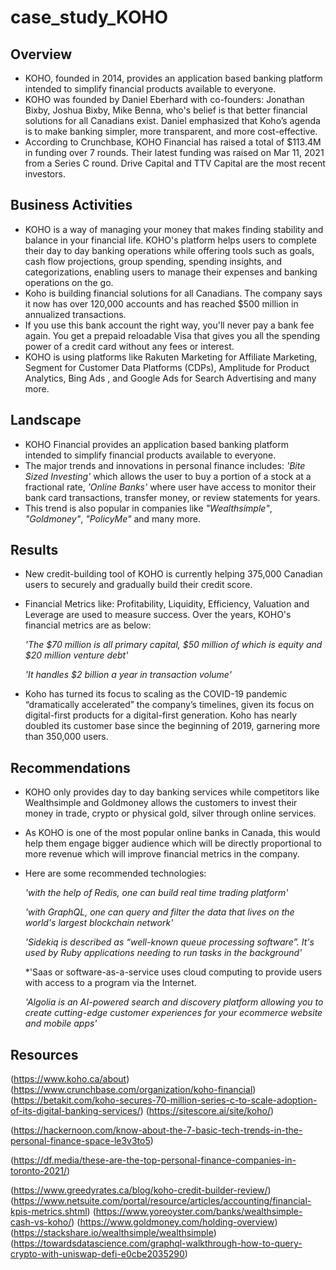 # case_study_KOHO
## Overview
* KOHO, founded in 2014, provides an application based banking platform intended to simplify financial products available to everyone. 
* KOHO was founded by Daniel Eberhard with co-founders: Jonathan Bixby, Joshua Bixby, Mike Benna, who's belief is that better financial solutions for all Canadians exist. Daniel emphasized that Koho’s agenda is to make banking simpler, more transparent, and more cost-effective. 
* According to Crunchbase, KOHO Financial has raised a total of $113.4M in funding over 7 rounds. Their latest funding was raised on Mar 11, 2021 from a Series C round. Drive Capital and TTV Capital are the most recent investors.

## Business Activities
* KOHO is a way of managing your money that makes finding stability and balance in your financial life. KOHO's platform helps users to complete their day to day banking operations while offering tools such as goals, cash flow projections, group spending, spending insights, and categorizations, enabling users to manage their expenses and banking operations on the go.
 * Koho is building financial solutions for all Canadians. The company says it now has over 120,000 accounts and has reached $500 million in annualized transactions.
* If you use this bank account the right way, you'll never pay a bank fee again. You get a prepaid reloadable Visa that gives you all the spending power of a credit card without any fees or interest.
* KOHO is using platforms like Rakuten Marketing for Affiliate Marketing, Segment for Customer Data Platforms (CDPs), Amplitude for Product Analytics, Bing Ads , and Google Ads for Search Advertising and many more.

## Landscape
* KOHO Financial provides an application based banking platform intended to simplify financial products available to everyone.
* The major trends and innovations in personal finance includes: *'Bite Sized Investing'* which allows the user to buy a portion of a stock at a fractional rate, *'Online Banks'* where user have access to monitor their bank card transactions, transfer money, or review statements for years. 
* This trend is also popular in companies like *"Wealthsimple"*, *"Goldmoney"*, *"PolicyMe"* and many more.

## Results
* New credit-building tool of KOHO is currently helping 375,000 Canadian users to securely and gradually build their credit score.
* Financial Metrics like: Profitability, Liquidity, Efficiency, Valuation and Leverage are used to measure success. Over the years, KOHO's financial metrics are as below:

  *'The $70 million is all primary capital, $50 million of which is equity and $20 million venture debt'*

  *'It handles $2 billion a year in transaction volume'*

* Koho has turned its focus to scaling as the COVID-19 pandemic “dramatically accelerated” the company’s timelines, given its focus on digital-first products for a digital-first generation. Koho has nearly doubled its customer base since the beginning of 2019, garnering more than 350,000 users. 

## Recommendations
* KOHO only provides day to day banking services while competitors like Wealthsimple and Goldmoney allows the customers to invest their money in trade, crypto or physical gold, silver through online services.
* As KOHO is one of the most popular online banks in Canada, this would help them engage bigger audience which will be directly proportional to more revenue which will improve financial metrics in the company.
* Here are some recommended technologies:

   *'with the help of Redis, one can build real time trading platform'*

   *'with GraphQL, one can query and filter the data that lives on the world's largest blockchain network'*

   *'Sidekiq is described as “well-known queue processing software”. It's used by Ruby applications needing to run tasks in the background'*

   *'Saas or software-as-a-service uses cloud computing to provide users with access to a program via the Internet.

   *'Algolia is an AI-powered search and discovery platform allowing you to create cutting-edge customer experiences for your ecommerce website and mobile apps'*

## Resources
(https://www.koho.ca/about)
(https://www.crunchbase.com/organization/koho-financial)
(https://betakit.com/koho-secures-70-million-series-c-to-scale-adoption-of-its-digital-banking-services/)
(https://sitescore.ai/site/koho/)

(https://hackernoon.com/know-about-the-7-basic-tech-trends-in-the-personal-finance-space-le3v3to5)

(https://df.media/these-are-the-top-personal-finance-companies-in-toronto-2021/)

(https://www.greedyrates.ca/blog/koho-credit-builder-review/)
(https://www.netsuite.com/portal/resource/articles/accounting/financial-kpis-metrics.shtml)
(https://www.yoreoyster.com/banks/wealthsimple-cash-vs-koho/)
(https://www.goldmoney.com/holding-overview)
(https://stackshare.io/wealthsimple/wealthsimple)
(https://towardsdatascience.com/graphql-walkthrough-how-to-query-crypto-with-uniswap-defi-e0cbe2035290)
